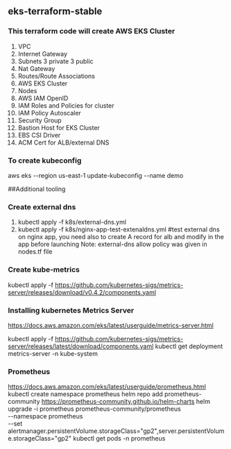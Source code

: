 ## eks-terraform-stable

### This terraform code will create AWS EKS Cluster
1. VPC
2. Internet Gateway 
3. Subnets 3 private 3 public
4. Nat Gateway
5. Routes/Route Associations 
6. AWS EKS Cluster
7. Nodes
8. AWS IAM OpenID
9. IAM Roles and  Policies for cluster
10. IAM Policy Autoscaler 
11. Security Group
12. Bastion Host for EKS Cluster
13. EBS CSI Driver 
14. ACM Cert for ALB/external DNS

### To create kubeconfig

aws eks --region us-east-1 update-kubeconfig --name demo

##Additional tooling
### Create external dns 

1. kubectl apply -f k8s/external-dns.yml  
2. kubectl apply -f k8s/nginx-app-test-extenaldns.yml  #test external dns on nginx app, you need also to create A record for alb and modify in the app before launching
Note: external-dns allow policy was given in nodes.tf file 
 ### Create kube-metrics 
 
 kubectl apply -f https://github.com/kubernetes-sigs/metrics-server/releases/download/v0.4.2/components.yaml

### Installing kubernetes Metrics Server
https://docs.aws.amazon.com/eks/latest/userguide/metrics-server.html

kubectl apply -f https://github.com/kubernetes-sigs/metrics-server/releases/latest/download/components.yaml
kubectl get deployment metrics-server -n kube-system

### Prometheus 
https://docs.aws.amazon.com/eks/latest/userguide/prometheus.html
kubectl create namespace prometheus
helm repo add prometheus-community https://prometheus-community.github.io/helm-charts
helm upgrade -i prometheus prometheus-community/prometheus \
    --namespace prometheus \
    --set alertmanager.persistentVolume.storageClass="gp2",server.persistentVolume.storageClass="gp2"
kubectl get pods -n prometheus
